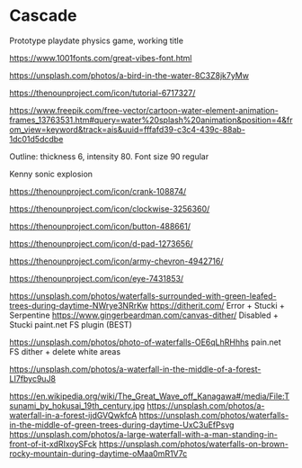 # Cascade
Prototype playdate physics game, working title


https://www.1001fonts.com/great-vibes-font.html

https://unsplash.com/photos/a-bird-in-the-water-8C3Z8jk7yMw

https://thenounproject.com/icon/tutorial-6717327/

https://www.freepik.com/free-vector/cartoon-water-element-animation-frames_13763531.htm#query=water%20splash%20animation&position=4&from_view=keyword&track=ais&uuid=fffafd39-c3c4-439c-88ab-1dc01d5dcdbe

Outline: thickness 6, intensity 80. Font size 90 regular

Kenny sonic explosion 

https://thenounproject.com/icon/crank-108874/

https://thenounproject.com/icon/clockwise-3256360/

https://thenounproject.com/icon/button-488661/

https://thenounproject.com/icon/d-pad-1273656/

https://thenounproject.com/icon/army-chevron-4942716/

https://thenounproject.com/icon/eye-7431853/


https://unsplash.com/photos/waterfalls-surrounded-with-green-leafed-trees-during-daytime-NWrye3NRrKw
https://ditherit.com/ Error + Stucki + Serpentine
https://www.gingerbeardman.com/canvas-dither/ Disabled + Stucki
paint.net FS plugin (BEST)

https://unsplash.com/photos/photo-of-waterfalls-OE6qLhRHhhs
pain.net FS dither + delete white areas

https://unsplash.com/photos/a-waterfall-in-the-middle-of-a-forest-LI7fbyc9uJ8 

https://en.wikipedia.org/wiki/The_Great_Wave_off_Kanagawa#/media/File:Tsunami_by_hokusai_19th_century.jpg
https://unsplash.com/photos/a-waterfall-in-a-forest-ijdGVQwkfcA
https://unsplash.com/photos/waterfalls-in-the-middle-of-green-trees-during-daytime-UxC3uEfPsvg
https://unsplash.com/photos/a-large-waterfall-with-a-man-standing-in-front-of-it-xdRIxoySFck
https://unsplash.com/photos/waterfalls-on-brown-rocky-mountain-during-daytime-oMaa0mR1V7c